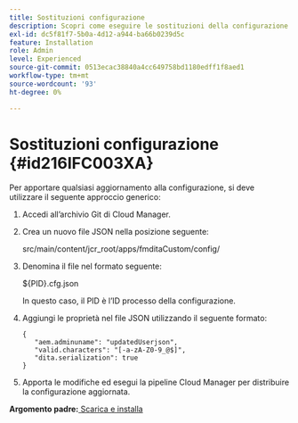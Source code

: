 ```yaml
---
title: Sostituzioni configurazione
description: Scopri come eseguire le sostituzioni della configurazione
exl-id: dc5f81f7-5b0a-4d12-a944-ba66b0239d5c
feature: Installation
role: Admin
level: Experienced
source-git-commit: 0513ecac38840a4cc649758bd1180edff1f8aed1
workflow-type: tm+mt
source-wordcount: '93'
ht-degree: 0%

---
```


# Sostituzioni configurazione {#id216IFC003XA}

Per apportare qualsiasi aggiornamento alla configurazione, si deve utilizzare il seguente approccio generico:

1. Accedi all’archivio Git di Cloud Manager.

1. Crea un nuovo file JSON nella posizione seguente:

   src/main/content/jcr\_root/apps/fmditaCustom/config/

1. Denomina il file nel formato seguente:

   $\{PID\}.cfg.json

   In questo caso, il PID è l’ID processo della configurazione.

1. Aggiungi le proprietà nel file JSON utilizzando il seguente formato:

   ```
   {
      "aem.adminuname": "updatedUserjson",
      "valid.characters": "[-a-zA-Z0-9_@$]",
      "dita.serialization": true
   }
   ```

1. Apporta le modifiche ed esegui la pipeline Cloud Manager per distribuire la configurazione aggiornata.


**Argomento padre:**[ Scarica e installa](download-install.md)
